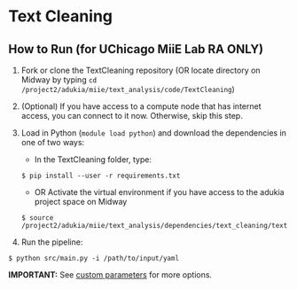 # Text Cleaning
## How to Run (for UChicago MiiE Lab RA ONLY) 

1. Fork or clone the TextCleaning repository (OR locate directory on Midway by typing `cd /project2/adukia/miie/text_analysis/code/TextCleaning`)
2. (Optional) If you have access to a compute node that has internet access, you can connect to it now. Otherwise, skip this step.
3. Load in Python (`module load python`) and download the dependencies in one of two ways:
    - In the TextCleaning folder, type:
    ```
    $ pip install --user -r requirements.txt
    ```
    - OR Activate the virtual environment if you have access to the adukia project space on Midway
    ```
    $ source /project2/adukia/miie/text_analysis/dependencies/text_cleaning/text_cleaning/bin/activate
    ```
    
4. Run the pipeline:
  ```
  $ python src/main.py -i /path/to/input/yaml
  ```
  
 **IMPORTANT:** See [custom parameters](https://github.com/miielab/miienlp/blob/main/documentation/developer_documentation/textCleaning.md) for more options.


